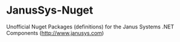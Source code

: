 # JanusSys-Nuget
Unofficial Nuget Packages (definitions) for the Janus Systems .NET Components (http://www.janusys.com)
